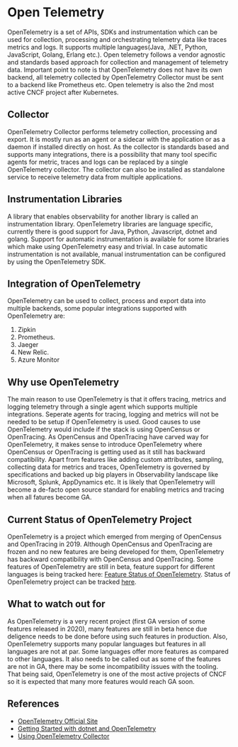 # Open Telemetry

OpenTelemetry is a set of APIs, SDKs and instrumentation which can be used for collection, processing and orchestrating telemetry data like traces metrics and logs. It supports multiple languages(Java, .NET, Python, JavaScript, Golang, Erlang etc.). Open telemetry follows a vendor agnostic and standards based approach for collection and management of telemetry data. Important point to note is that OpenTelemetry does not have its own backend, all telemetry collected by OpenTelemetry Collector must be sent to a backend like Prometheus etc. Open telemetry is also the 2nd most active CNCF project after Kubernetes.

## Collector

OpenTelemetry Collector performs telemetry collection, processing and export. It is mostly run as an agent or a sidecar with the application or as a daemon if installed directly on host. As the collector is standards based and supports many integrations, there is a possibility that many tool specific agents for metric, traces and logs can be replaced by a single OpenTelemetry collector.
The collector can also be installed as standalone service to receive telemetry data from multiple applications.

## Instrumentation Libraries

A library that enables observability for another library is called an instrumentation library. OpenTelemetry libraries are language specific, currently there is good support for Java, Python, Javascript, dotnet and golang. Support for automatic instrumentation is available for some libraries which make using OpenTelemetry easy and trivial. In case automatic instrumentation is not available, manual instrumentation can be configured by using the OpenTelemetry SDK.

## Integration of OpenTelemetry

OpenTelemetry can be used to collect, process and export data into multiple backends, some popular integrations supported with OpenTelemetry are:

1. Zipkin
2. Prometheus.
3. Jaeger
4. New Relic.
5. Azure Monitor

## Why use OpenTelemetry

The main reason to use OpenTelemetry is that it offers tracing, metrics and logging telemetry through a single agent which supports multiple integrations. Seperate agents for tracing, logging and metrics will not be needed to be setup if OpenTelemetry is used.
Good causes to use OpenTelemetry would include if the stack is using OpenCensus or OpenTracing. As OpenCensus and OpenTracing have carved way for OpenTelemetry, it makes sense to introduce OpenTelemetry where OpenCensus or OpenTracing is getting used as it still has backward compatibility.
Apart from features like adding custom attributes, sampling, collecting data for metrics and traces, OpenTelemetry is governed by specifications and backed up big players in Observability landscape like Microsoft, Splunk, AppDynamics etc. It is likely that OpenTelemetry will become a de-facto open source standard for enabling metrics and tracing when all fatures become GA.

## Current Status of OpenTelemetry Project

OpenTelemetry is a project which emerged from merging of OpenCensus and OpenTracing in 2019. Although OpenCensus and OpenTracing are frozen and no new features are being developed for them, OpenTelemetry has backward compatibility with OpenCensus and OpenTracing. Some features of OpenTelemetry are still in beta, feature support for different languages is being tracked here: [Feature Status of OpenTelemetry](https://github.com/open-telemetry/opentelemetry-specification/blob/main/spec-compliance-matrix.md). Status of OpenTelemetry project can be tracked [here](https://opentelemetry.io/releases/#project-status).

## What to watch out for

As OpenTelemetry is a very recent project (first GA version of some features released in 2020), many features are still in beta hence due deligence needs to be done before using such features in production. Also, OpenTelemetry supports many popular languages but features in all languages are not at par. Some languages offer more features as compared to other languages. It also needs to be called out as some of the features are not in GA, there may be some incompatibility issues with the tooling. That being said, OpenTelemetry is one of the most active projects of CNCF so it is expected that many more features would reach GA soon.

## References

- [OpenTelemetry Official Site](https://opentelemetry.io/)
- [Getting Started with dotnet and OpenTelemetry](https://opentelemetry.io/docs/net/getting-started/)
- [Using OpenTelemetry Collector](https://opentelemetry.io/docs/collector/getting-started/)
